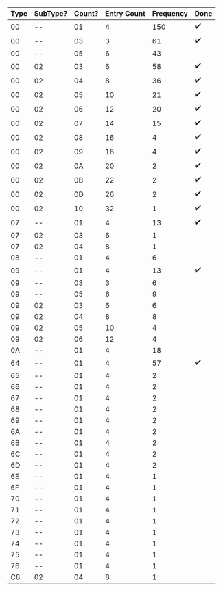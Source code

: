 | Type | SubType? | Count? | Entry Count | Frequency | Done |
|------|----------|--------|-------------|-----------|------|
| 00 | -- | 01 | 4 | 150 | ✔️ |
| 00 | -- | 03 | 3 | 61 | ✔️ |
| 00 | -- | 05 | 6 | 43 |  |
| 00 | 02 | 03 | 6 | 58 | ✔️ |
| 00 | 02 | 04 | 8 | 36 | ✔️ |
| 00 | 02 | 05 | 10 | 21 | ✔️ |
| 00 | 02 | 06 | 12 | 20 | ✔️ |
| 00 | 02 | 07 | 14 | 15 | ✔️ |
| 00 | 02 | 08 | 16 | 4 | ✔️ |
| 00 | 02 | 09 | 18 | 4 | ✔️ |
| 00 | 02 | 0A | 20 | 2 | ✔️ |
| 00 | 02 | 0B | 22 | 2 | ✔️ |
| 00 | 02 | 0D | 26 | 2 | ✔️ |
| 00 | 02 | 10 | 32 | 1 | ✔️ |
| 07 | -- | 01 | 4 | 13 | ✔️ |
| 07 | 02 | 03 | 6 | 1 |  |
| 07 | 02 | 04 | 8 | 1 |  |
| 08 | -- | 01 | 4 | 6 |  |
| 09 | -- | 01 | 4 | 13 | ✔️ |
| 09 | -- | 03 | 3 | 6 |  |
| 09 | -- | 05 | 6 | 9 |  |
| 09 | 02 | 03 | 6 | 6 |  |
| 09 | 02 | 04 | 8 | 8 |  |
| 09 | 02 | 05 | 10 | 4 |  |
| 09 | 02 | 06 | 12 | 4 |  |
| 0A | -- | 01 | 4 | 18 |  |
| 64 | -- | 01 | 4 | 57 | ✔️ |
| 65 | -- | 01 | 4 | 2 |  |
| 66 | -- | 01 | 4 | 2 |  |
| 67 | -- | 01 | 4 | 2 |  |
| 68 | -- | 01 | 4 | 2 |  |
| 69 | -- | 01 | 4 | 2 |  |
| 6A | -- | 01 | 4 | 2 |  |
| 6B | -- | 01 | 4 | 2 |  |
| 6C | -- | 01 | 4 | 2 |  |
| 6D | -- | 01 | 4 | 2 |  |
| 6E | -- | 01 | 4 | 1 |  |
| 6F | -- | 01 | 4 | 1 |  |
| 70 | -- | 01 | 4 | 1 |  |
| 71 | -- | 01 | 4 | 1 |  |
| 72 | -- | 01 | 4 | 1 |  |
| 73 | -- | 01 | 4 | 1 |  |
| 74 | -- | 01 | 4 | 1 |  |
| 75 | -- | 01 | 4 | 1 |  |
| 76 | -- | 01 | 4 | 1 |  |
| C8 | 02 | 04 | 8 | 1 |  |
